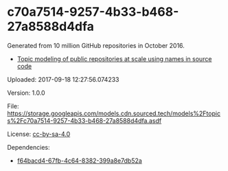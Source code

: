 # c70a7514-9257-4b33-b468-27a8588d4dfa

Generated from 10 million GitHub repositories in October 2016.

* [Topic modeling of public repositories at scale using names in source code](https://arxiv.org/abs/1704.00135)

Uploaded: 2017-09-18 12:27:56.074233

Version: 1.0.0

File: https://storage.googleapis.com/models.cdn.sourced.tech/models%2Ftopics%2Fc70a7514-9257-4b33-b468-27a8588d4dfa.asdf

License: [cc-by-sa-4.0](https://choosealicense.com/licenses/cc-by-sa-4.0/)

Dependencies:

* [f64bacd4-67fb-4c64-8382-399a8e7db52a](docfreq/f64bacd4-67fb-4c64-8382-399a8e7db52a.md)
